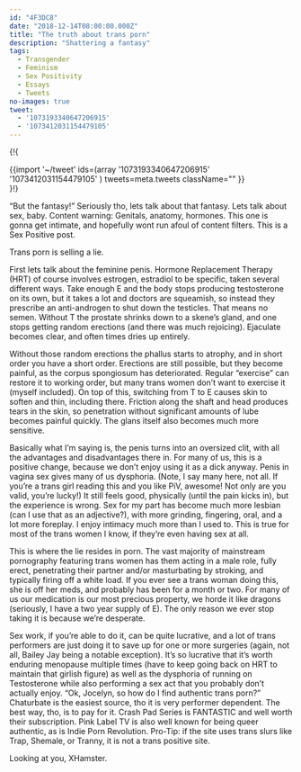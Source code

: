 ```yaml
---
id: "4F3DC8"
date: "2018-12-14T08:00:00.000Z"
title: "The truth about trans porn"
description: "Shattering a fantasy"
tags:
  - Transgender
  - Feminism
  - Sex Positivity
  - Essays
  - Tweets
no-images: true
tweet:
  - '1073193340647206915'
  - '1073412031154479105'
---
```


{!{
<div class="card borderless right span3">
{{import '~/tweet' ids=(array
  '1073193340647206915'
  '1073412031154479105'
) tweets=meta.tweets className="" }}
</div>
}!}

“But the fantasy!” Seriously tho, lets talk about that fantasy. Lets talk about sex, baby. Content warning: Genitals, anatomy, hormones. This one is gonna get intimate, and hopefully wont run afoul of content filters. This is a Sex Positive post.

Trans porn is selling a lie.

First lets talk about the feminine penis. Hormone Replacement Therapy (HRT) of course involves estrogen, estradiol to be specific, taken several different ways. Take enough E and the body stops producing testosterone on its own, but it takes a lot and doctors are squeamish, so instead they prescribe an anti-androgen to shut down the testicles. That means no semen. Without T the prostate shrinks down to a skene’s gland, and one stops getting random erections (and there was much rejoicing). Ejaculate becomes clear, and often times dries up entirely.

Without those random erections the phallus starts to atrophy, and in short order you have a short order. Erections are still possible, but they become painful, as the corpus spongiosum has deteriorated. Regular “exercise” can restore it to working order, but many trans women don’t want to exercise it (myself included). On top of this, switching from T to E causes skin to soften and thin, including there. Friction along the shaft and head produces tears in the skin, so penetration without significant amounts of lube becomes painful quickly. The glans itself also becomes much more sensitive.

Basically what I’m saying is, the penis turns into an oversized clit, with all the advantages and disadvantages there in. For many of us, this is a positive change, because we don’t enjoy using it as a dick anyway. Penis in vagina sex gives many of us dysphoria. (Note, I say many here, not all. If you’re a trans girl reading this and you like PiV, awesome! Not only are you valid, you’re lucky!) It still feels good, physically (until the pain kicks in), but the experience is wrong. Sex for my part has become much more lesbian (can I use that as an adjective?), with more grinding, fingering, oral, and a lot more foreplay. I enjoy intimacy much more than I used to. This is true for most of the trans women I know, if they’re even having sex at all.

This is where the lie resides in porn. The vast majority of mainstream pornography featuring trans women has them acting in a male role, fully erect, penetrating their partner and/or masturbating by stroking, and typically firing off a white load. If you ever see a trans woman doing this, she is off her meds, and probably has been for a month or two. For many of us our medication is our most precious property, we horde it like dragons (seriously, I have a two year supply of E). The only reason we ever stop taking it is because we’re desperate.

Sex work, if you’re able to do it, can be quite lucrative, and a lot of trans performers are just doing it to save up for one or more surgeries (again, not all, Bailey Jay being a notable exception). It’s so lucrative that it’s worth enduring menopause multiple times (have to keep going back on HRT to maintain that girlish figure) as well as the dysphoria of running on Testosterone while also performing a sex act that you probably don’t actually enjoy. “Ok, Jocelyn, so how do I find authentic trans porn?” Chaturbate is the easiest source, tho it is very performer dependent. The best way, tho, is to pay for it. Crash Pad Series is FANTASTIC and well worth their subscription. Pink Label TV is also well known for being queer authentic, as is Indie Porn Revolution. Pro-Tip: if the site uses trans slurs like Trap, Shemale, or Tranny, it is not a trans positive site.

Looking at you, XHamster.

